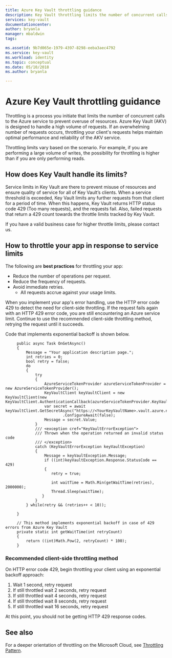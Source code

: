 ```yaml
---
title: Azure Key Vault throttling guidance
description: Key Vault throttling limits the number of concurrent calls to prevent overuse of resources.
services: key-vault
documentationcenter:
author: bryanla
manager: mbaldwin
tags:

ms.assetid: 9b7d065e-1979-4397-8298-eeba3aec4792
ms.service: key-vault
ms.workload: identity
ms.topic: conceptual
ms.date: 05/10/2018
ms.author: bryanla

---
```


# Azure Key Vault throttling guidance

Throttling is a process you initiate that limits the number of concurrent calls to the Azure service to prevent overuse of resources. Azure Key Vault (AKV) is designed to handle a high volume of requests. If an overwhelming number of requests occurs, throttling your client's requests helps maintain optimal performance and reliability of the AKV service.

Throttling limits vary based on the scenario. For example, if you are performing a large volume of writes, the possibility for throttling is higher than if you are only performing reads.

## How does Key Vault handle its limits?

Service limits in Key Vault are there to prevent misuse of resources and ensure quality of service for all of Key Vault’s clients. When a service threshold is exceeded, Key Vault limits any further requests from that client for a period of time. When this happens, Key Vault returns HTTP status code 429 (Too many requests), and the requests fail. Also, failed requests that return a 429 count towards the throttle limits tracked by Key Vault. 

If you have a valid business case for higher throttle limits, please contact us.


## How to throttle your app in response to service limits

The following are **best practices** for throttling your app:
- Reduce the number of operations per request.
- Reduce the frequency of requests.
- Avoid immediate retries. 
    - All requests accrue against your usage limits.

When you implement your app's error handling, use the HTTP error code 429 to detect the need for client-side throttling. If the request fails again with an HTTP 429 error code, you are still encountering an Azure service limit. Continue to use the recommended client-side throttling method, retrying the request until it succeeds.

Code that implements exponential backoff is shown below. 
```
     public async Task OnGetAsync()
     {
         Message = "Your application description page.";
         int retries = 0;
         bool retry = false;
         do 
         {
             try
             {
                 AzureServiceTokenProvider azureServiceTokenProvider = new AzureServiceTokenProvider();
                 KeyVaultClient keyVaultClient = new KeyVaultClient(new KeyVaultClient.AuthenticationCallback(azureServiceTokenProvider.KeyVaultTokenCallback));
                 var secret = await keyVaultClient.GetSecretAsync("https://<YourKeyVaultName>.vault.azure.net/secrets/AppSecret")
                         .ConfigureAwait(false);
                 Message = secret.Value;
             }
             /// <exception cref="KeyVaultErrorException">
             /// Thrown when the operation returned an invalid status code
             /// </exception>
             catch (KeyVaultErrorException keyVaultException)
             {
                 Message = keyVaultException.Message;
                 if ((int)keyVaultException.Response.StatusCode == 429)
                 {
                    retry = true;

                    int waitTime = Math.Min(getWaitTime(retries), 2000000);
                    Thread.Sleep(waitTime);
                }
             }
         } while(retry && (retries++ < 10));         
         
     }

     // This method implements exponential backoff in case of 429 errors from Azure Key Vault
     private static int getWaitTime(int retryCount)
     {
         return ((int)Math.Pow(2, retryCount) * 100);
     }
```

### Recommended client-side throttling method

On HTTP error code 429, begin throttling your client using an exponential backoff approach:

1. Wait 1 second, retry request
2. If still throttled wait 2 seconds, retry request
3. If still throttled wait 4 seconds, retry request
4. If still throttled wait 8 seconds, retry request
5. If still throttled wait 16 seconds, retry request

At this point, you should not be getting HTTP 429 response codes.

## See also

For a deeper orientation of throttling on the Microsoft Cloud, see [Throttling Pattern](https://docs.microsoft.com/azure/architecture/patterns/throttling).

